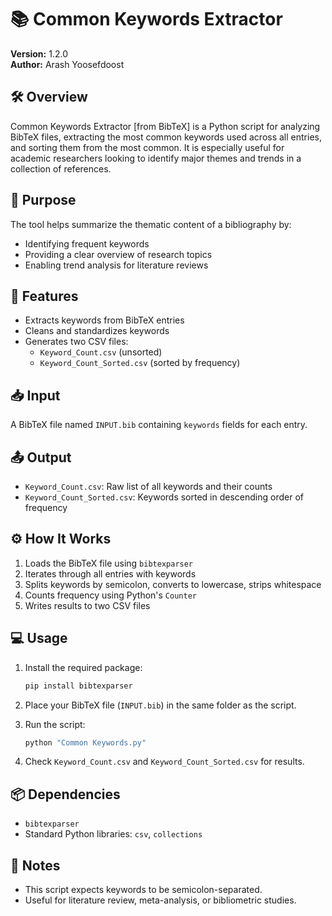 
# 📚 Common Keywords Extractor

**Version:** 1.2.0  
**Author:** Arash Yoosefdoost  

## 🛠️ Overview

Common Keywords Extractor [from BibTeX] is a Python script for analyzing BibTeX files, extracting the most common keywords used across all entries, and sorting them from the most common. It is especially useful for academic researchers looking to identify major themes and trends in a collection of references.

## 🎯 Purpose

The tool helps summarize the thematic content of a bibliography by:
- Identifying frequent keywords
- Providing a clear overview of research topics
- Enabling trend analysis for literature reviews

## 🌟 Features

- Extracts keywords from BibTeX entries
- Cleans and standardizes keywords
- Generates two CSV files:
  - `Keyword_Count.csv` (unsorted)
  - `Keyword_Count_Sorted.csv` (sorted by frequency)

## 📥 Input

A BibTeX file named `INPUT.bib` containing `keywords` fields for each entry.

## 📤 Output

- `Keyword_Count.csv`: Raw list of all keywords and their counts
- `Keyword_Count_Sorted.csv`: Keywords sorted in descending order of frequency

## ⚙️ How It Works

1. Loads the BibTeX file using `bibtexparser`
2. Iterates through all entries with keywords
3. Splits keywords by semicolon, converts to lowercase, strips whitespace
4. Counts frequency using Python's `Counter`
5. Writes results to two CSV files

## 💻 Usage

1. Install the required package:
   ```bash
   pip install bibtexparser
   ```

2. Place your BibTeX file (`INPUT.bib`) in the same folder as the script.

3. Run the script:
   ```bash
   python "Common Keywords.py"
   ```

4. Check `Keyword_Count.csv` and `Keyword_Count_Sorted.csv` for results.

## 📦 Dependencies

- `bibtexparser`
- Standard Python libraries: `csv`, `collections`

## 🧠 Notes

- This script expects keywords to be semicolon-separated.
- Useful for literature review, meta-analysis, or bibliometric studies.